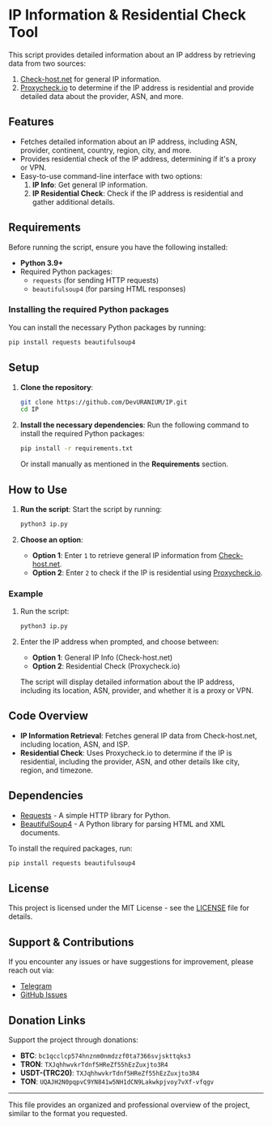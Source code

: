 # IP Information & Residential Check Tool

This script provides detailed information about an IP address by retrieving data from two sources:
1. [Check-host.net](https://check-host.net/) for general IP information.
2. [Proxycheck.io](https://proxycheck.io/) to determine if the IP address is residential and provide detailed data about the provider, ASN, and more.

## Features

- Fetches detailed information about an IP address, including ASN, provider, continent, country, region, city, and more.
- Provides residential check of the IP address, determining if it's a proxy or VPN.
- Easy-to-use command-line interface with two options:
   1. **IP Info**: Get general IP information.
   2. **IP Residential Check**: Check if the IP address is residential and gather additional details.

## Requirements

Before running the script, ensure you have the following installed:

- **Python 3.9+**
- Required Python packages:
  - `requests` (for sending HTTP requests)
  - `beautifulsoup4` (for parsing HTML responses)

### Installing the required Python packages

You can install the necessary Python packages by running:

```bash
pip install requests beautifulsoup4
```

## Setup

1. **Clone the repository**:

   ```bash
   git clone https://github.com/DevURANIUM/IP.git
   cd IP
   ```

2. **Install the necessary dependencies**:
   Run the following command to install the required Python packages:

   ```bash
   pip install -r requirements.txt
   ```

   Or install manually as mentioned in the **Requirements** section.

## How to Use

1. **Run the script**:
   Start the script by running:
   ```bash
   python3 ip.py
   ```

2. **Choose an option**:
   - **Option 1**: Enter `1` to retrieve general IP information from [Check-host.net](https://check-host.net/).
   - **Option 2**: Enter `2` to check if the IP is residential using [Proxycheck.io](https://proxycheck.io/).

### Example

1. Run the script:

   ```bash
   python3 ip.py
   ```

2. Enter the IP address when prompted, and choose between:
   - **Option 1**: General IP Info (Check-host.net)
   - **Option 2**: Residential Check (Proxycheck.io)

   The script will display detailed information about the IP address, including its location, ASN, provider, and whether it is a proxy or VPN.

## Code Overview

- **IP Information Retrieval**: Fetches general IP data from Check-host.net, including location, ASN, and ISP.
- **Residential Check**: Uses Proxycheck.io to determine if the IP is residential, including the provider, ASN, and other details like city, region, and timezone.

## Dependencies

- [Requests](https://docs.python-requests.org/en/latest/) - A simple HTTP library for Python.
- [BeautifulSoup4](https://www.crummy.com/software/BeautifulSoup/bs4/doc/) - A Python library for parsing HTML and XML documents.

To install the required packages, run:

```bash
pip install requests beautifulsoup4
```

## License

This project is licensed under the MIT License - see the [LICENSE](LICENSE) file for details.

## Support & Contributions

If you encounter any issues or have suggestions for improvement, please reach out via:

- [Telegram](https://t.me/DevURANIUM)
- [GitHub Issues](https://github.com/DevURANIUM/IP/issues)

## Donation Links

Support the project through donations:

- **BTC**: `bc1qcclcp574hnznm0nmdzzf0ta7366svjskttqks3`
- **TRON**: `TXJqhhwvkrTdnf5HReZf55hEzZuxjto3R4`
- **USDT-(TRC20)**: `TXJqhhwvkrTdnf5HReZf55hEzZuxjto3R4`
- **TON**: `UQAJH2N0pqpvC9YN841w5NH1dCN9Lakwkpjvoy7vXf-vfqgv`

---

This file provides an organized and professional overview of the project, similar to the format you requested.
